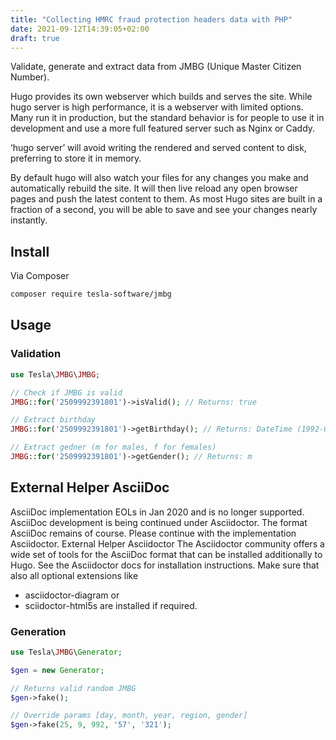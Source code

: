 ```yaml
---
title: "Collecting HMRC fraud protection headers data with PHP"
date: 2021-09-12T14:39:05+02:00
draft: true
---
```


Validate, generate and extract data from JMBG (Unique Master Citizen Number).

Hugo provides its own webserver which builds and serves the site. While hugo server is high performance, it is a webserver with limited options. Many run it in production, but the standard behavior is for people to use it in development and use a more full featured server such as Nginx or Caddy.

‘hugo server’ will avoid writing the rendered and served content to disk, preferring to store it in memory.

By default hugo will also watch your files for any changes you make and automatically rebuild the site. It will then live reload any open browser pages and push the latest content to them. As most Hugo sites are built in a fraction of a second, you will be able to save and see your changes nearly instantly.

## Install

Via Composer

``` bash
composer require tesla-software/jmbg
```

## Usage

### Validation
``` php
use Tesla\JMBG\JMBG;

// Check if JMBG is valid
JMBG::for('2509992391801')->isValid(); // Returns: true

// Extract birthday
JMBG::for('2509992391801')->getBirthday(); // Returns: DateTime (1992-09-25)

// Extract gedner (m for males, f for females)
JMBG::for('2509992391801')->getGender(); // Returns: m
```

## External Helper AsciiDoc

AsciiDoc implementation EOLs in Jan 2020 and is no longer supported. AsciiDoc development is being continued under Asciidoctor. The format AsciiDoc remains of course. Please continue with the implementation Asciidoctor.
External Helper Asciidoctor
The Asciidoctor community offers a wide set of tools for the AsciiDoc format that can be installed additionally to Hugo. See the Asciidoctor docs for installation instructions. Make sure that also all optional extensions like

- asciidoctor-diagram or
- sciidoctor-html5s are installed if required.

### Generation
``` php
use Tesla\JMBG\Generator;

$gen = new Generator;

// Returns valid random JMBG
$gen->fake();

// Override params [day, month, year, region, gender]
$gen->fake(25, 9, 992, '57', '321');
```
